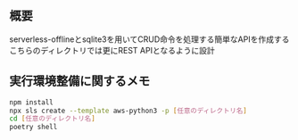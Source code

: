 ## 概要
serverless-offlineとsqlite3を用いてCRUD命令を処理する簡単なAPIを作成する  
こちらのディレクトリでは更にREST APIとなるように設計

## 実行環境整備に関するメモ
```bash
npm install 
npx sls create --template aws-python3 -p [任意のディレクトリ名]
cd [任意のディレクトリ名]
poetry shell
```
